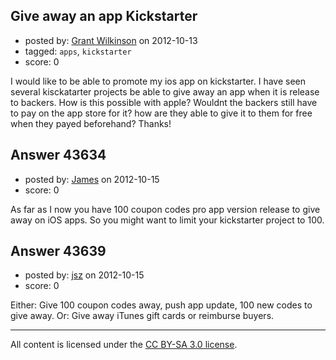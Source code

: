 ## Give away an app Kickstarter

- posted by: [Grant Wilkinson](https://stackexchange.com/users/-1/20119-grant-wilkinson) on 2012-10-13
- tagged: `apps`, `kickstarter`
- score: 0

I would like to be able to promote my ios app on kickstarter.  I have seen several kisckatarter projects be able to give away an app when it is release to backers.  How is this possible with apple? Wouldnt the backers still have to pay on the app store for it? how are they able to give it to them for free when they payed beforehand? Thanks!


## Answer 43634

- posted by: [James](https://stackexchange.com/users/-1/19794-james) on 2012-10-15
- score: 0

As far as I now you have 100 coupon codes pro app version release to give away on iOS apps. So you might want to limit your kickstarter project to 100.


## Answer 43639

- posted by: [jsz](https://stackexchange.com/users/-1/13035-jsz) on 2012-10-15
- score: 0

Either: Give 100 coupon codes away, push app update, 100 new codes to give away.
Or: Give away iTunes gift cards or reimburse buyers.



---

All content is licensed under the [CC BY-SA 3.0 license](https://creativecommons.org/licenses/by-sa/3.0/).
